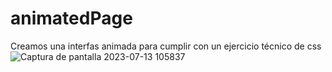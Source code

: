 # animatedPage
Creamos una interfas animada para cumplir con un ejercicio técnico de css
![Captura de pantalla 2023-07-13 105837](https://github.com/1205324997/animatedPage/assets/122817494/e60115b4-cd9d-4da1-ae58-4d4ffb698e09)
